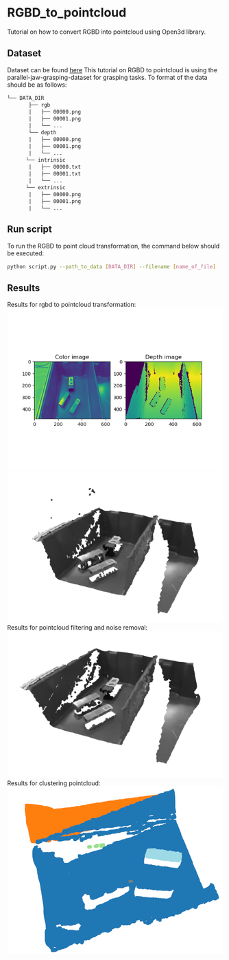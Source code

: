 # RGBD_to_pointcloud
Tutorial on how to convert RGBD into pointcloud using Open3d library.

## Dataset
 Dataset can be found [here](https://3dvision.princeton.edu/projects/2017/arc/#datasets)
 This tutorial on RGBD to pointcloud is using the parallel-jaw-grasping-dataset for grasping tasks.
 To format of the data should be as follows:
 ```plain
└── DATA_DIR
       ├── rgb
       |   ├── 00000.png
       |   ├── 00001.png
       |   └── ...
       └── depth
       |   ├── 00000.png
       |   ├── 00001.png
       |   └── ...
       └── intrinsic
       |   ├── 00000.txt
       |   ├── 00001.txt
       |   └── ...
       └── extrinsic
       |   ├── 00000.png
       |   ├── 00001.png
       |   └── ...
```
## Run script

To run the RGBD to point cloud transformation, the command below should be executed:
```bash
python script.py --path_to_data [DATA_DIR] --filename [name_of_file]
```

## Results
Results for rgbd to pointcloud transformation:
![Project Image](results/rgbd.png)
![Project Image](results/pointcloud.png)
Results for pointcloud filtering and noise removal:
![Project Image](results/filtered_pointcloud.png)
Results for clustering pointcloud:
![Project Image](results/clusters.png)